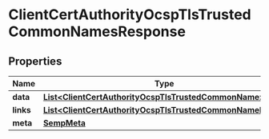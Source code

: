 
# ClientCertAuthorityOcspTlsTrustedCommonNamesResponse

## Properties
Name | Type | Description | Notes
------------ | ------------- | ------------- | -------------
**data** | [**List&lt;ClientCertAuthorityOcspTlsTrustedCommonName&gt;**](ClientCertAuthorityOcspTlsTrustedCommonName.md) |  |  [optional]
**links** | [**List&lt;ClientCertAuthorityOcspTlsTrustedCommonNameLinks&gt;**](ClientCertAuthorityOcspTlsTrustedCommonNameLinks.md) |  |  [optional]
**meta** | [**SempMeta**](SempMeta.md) |  | 



